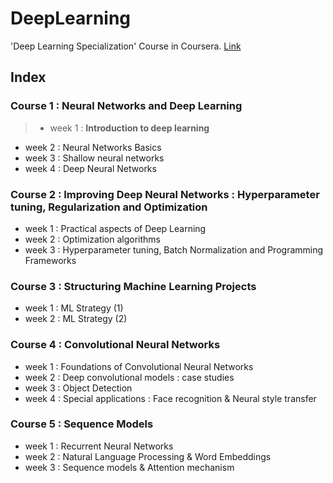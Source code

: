 # DeepLearning
'Deep Learning Specialization' Course in Coursera. [Link](https://www.coursera.org/specializations/deep-learning#about)

## Index

### Course 1 : Neural Networks and Deep Learning
> * week 1 : **Introduction to deep learning**
* week 2 : Neural Networks Basics
* week 3 : Shallow neural networks
* week 4 : Deep Neural Networks

### Course 2 : Improving Deep Neural Networks : Hyperparameter tuning, Regularization and Optimization
* week 1 : Practical aspects of Deep Learning
* week 2 : Optimization algorithms
* week 3 : Hyperparameter tuning, Batch Normalization and Programming Frameworks

### Course 3 : Structuring Machine Learning Projects
* week 1 : ML Strategy (1)
* week 2 : ML Strategy (2)

### Course 4 : Convolutional Neural Networks
* week 1 : Foundations of Convolutional Neural Networks
* week 2 : Deep convolutional models : case studies
* week 3 : Object Detection
* week 4 : Special applications : Face recognition & Neural style transfer

### Course 5 : Sequence Models
* week 1 : Recurrent Neural Networks
* week 2 : Natural Language Processing & Word Embeddings
* week 3 : Sequence models & Attention mechanism

